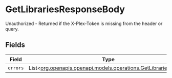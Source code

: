 # GetLibrariesResponseBody

Unauthorized - Returned if the X-Plex-Token is missing from the header or query.


## Fields

| Field                                                                                                            | Type                                                                                                             | Required                                                                                                         | Description                                                                                                      |
| ---------------------------------------------------------------------------------------------------------------- | ---------------------------------------------------------------------------------------------------------------- | ---------------------------------------------------------------------------------------------------------------- | ---------------------------------------------------------------------------------------------------------------- |
| `errors`                                                                                                         | List<[org.openapis.openapi.models.operations.GetLibrariesErrors](../../models/operations/GetLibrariesErrors.md)> | :heavy_minus_sign:                                                                                               | N/A                                                                                                              |